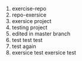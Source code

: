 1. exercise-repo
2. repo-exersice
3. exersice project
4. testing project
5. edited in master branch
6. test test test
7. test again
8. exersice test exersice test